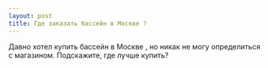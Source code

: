 ```yaml
---
layout: post 
title: Где заказать бассейн в Москве ? 
--- 
```

Давно хотел купить бассейн в Москве , но никак не могу определиться с магазином. Подскажите, где лучше купить?